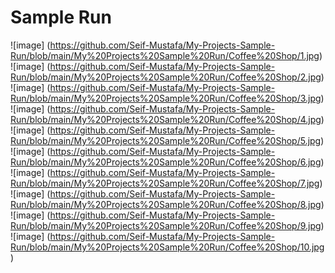 # Sample Run

![image] (https://github.com/Seif-Mustafa/My-Projects-Sample-Run/blob/main/My%20Projects%20Sample%20Run/Coffee%20Shop/1.jpg)
![image] (https://github.com/Seif-Mustafa/My-Projects-Sample-Run/blob/main/My%20Projects%20Sample%20Run/Coffee%20Shop/2.jpg)
![image] (https://github.com/Seif-Mustafa/My-Projects-Sample-Run/blob/main/My%20Projects%20Sample%20Run/Coffee%20Shop/3.jpg)
![image] (https://github.com/Seif-Mustafa/My-Projects-Sample-Run/blob/main/My%20Projects%20Sample%20Run/Coffee%20Shop/4.jpg)
![image] (https://github.com/Seif-Mustafa/My-Projects-Sample-Run/blob/main/My%20Projects%20Sample%20Run/Coffee%20Shop/5.jpg)
![image] (https://github.com/Seif-Mustafa/My-Projects-Sample-Run/blob/main/My%20Projects%20Sample%20Run/Coffee%20Shop/6.jpg)
![image] (https://github.com/Seif-Mustafa/My-Projects-Sample-Run/blob/main/My%20Projects%20Sample%20Run/Coffee%20Shop/7.jpg)
![image] (https://github.com/Seif-Mustafa/My-Projects-Sample-Run/blob/main/My%20Projects%20Sample%20Run/Coffee%20Shop/8.jpg)
![image] (https://github.com/Seif-Mustafa/My-Projects-Sample-Run/blob/main/My%20Projects%20Sample%20Run/Coffee%20Shop/9.jpg)
![image] (https://github.com/Seif-Mustafa/My-Projects-Sample-Run/blob/main/My%20Projects%20Sample%20Run/Coffee%20Shop/10.jpg)
